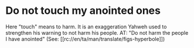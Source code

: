 # Do not touch my anointed ones

Here "touch" means to harm. It is an exaggeration Yahweh used to strengthen his warning to not harm his people. AT: "Do not harm the people I have anointed" (See: [[rc://en/ta/man/translate/figs-hyperbole]])

